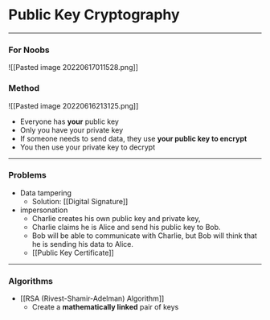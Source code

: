 # Public Key Cryptography
___
### For Noobs
![[Pasted image 20220617011528.png]]


### Method

![[Pasted image 20220616213125.png]]

- Everyone has **your** public key
- Only you have your private key
- If someone needs to send data, they use **your public key to encrypt**
- You then use your private key to decrypt

___
### Problems
- Data tampering
	- Solution: [[Digital Signature]]
- impersonation
	- Charlie creates his own public key and private key, 
	- Charlie claims he is Alice and send his public key to Bob. 
	- Bob will be able to communicate with Charlie, but Bob will think that he is sending his data to Alice.
	- [[Public Key Certificate]]

___
### Algorithms
- [[RSA (Rivest-Shamir-Adelman) Algorithm]] 
	- Create a **mathematically linked** pair of keys